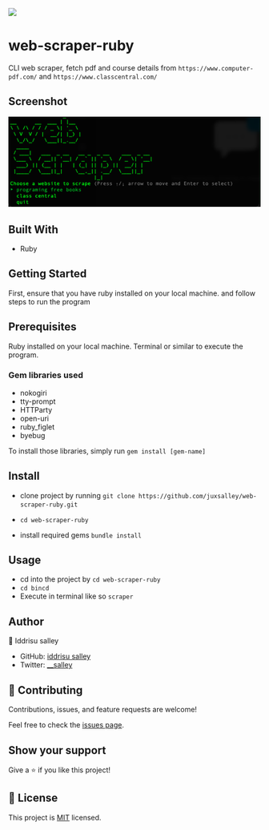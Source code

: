 ![](https://img.shields.io/badge/Microverse-blueviolet)

# web-scraper-ruby

CLI web scraper, fetch pdf and course details from ``https://www.computer-pdf.com/`` and ``https://www.classcentral.com/``

## Screenshot

![Screenshot](ss.png)

## Built With

- Ruby

## Getting Started

First, ensure that you have ruby installed on your local machine. and follow steps to run the program

## Prerequisites

Ruby installed on your local machine. Terminal or similar to execute the program.

### Gem libraries used

- nokogiri
- tty-prompt
- HTTParty
- open-uri
- ruby_figlet
- byebug

To install those libraries, simply run ```gem install [gem-name]```

## Install

- clone project by running ``git clone https://github.com/juxsalley/web-scraper-ruby.git``
  
- ``cd web-scraper-ruby``
- install required gems ```bundle install```


## Usage

- cd into the project by ``cd web-scraper-ruby``
- ``cd bincd``
- Execute in terminal like so ```scraper``` 

## Author

👤 Iddrisu salley

- GitHub: [iddrisu salley](https://github.com/juxsalley)
- Twitter: [__salley](https://twitter.com/__salley)

## 🤝 Contributing

Contributions, issues, and feature requests are welcome!

Feel free to check the [issues page](https://github.com/juxsalley/web-scraper-ruby/pull/1).

## Show your support

Give a ⭐️ if you like this project!

## 📝 License

This project is [MIT](LICENSE) licensed.
